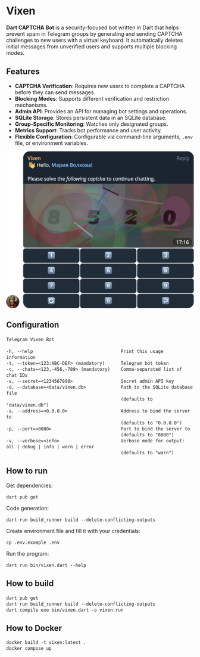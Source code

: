 # Vixen

**Dart CAPTCHA Bot** is a security-focused bot written in Dart that helps prevent spam in Telegram groups
by generating and sending CAPTCHA challenges to new users with a virtual keyboard.
It automatically deletes initial messages from unverified users and supports multiple blocking modes.

## Features

- **CAPTCHA Verification**: Requires new users to complete a CAPTCHA before they can send messages.
- **Blocking Modes**: Supports different verification and restriction mechanisms.
- **Admin API**: Provides an API for managing bot settings and operations.
- **SQLite Storage**: Stores persistent data in an SQLite database.
- **Group-Specific Monitoring**: Watches only designated groups.
- **Metrics Support**: Tracks bot performance and user activity.
- **Flexible Configuration**: Configurable via command-line arguments, `.env` file, or environment variables.

![](.img/captcha_1.webp)

## Configuration

```shell
Telegram Vixen Bot

-h, --help                                 Print this usage information
-t, --token=<123:ABC-DEF> (mandatory)      Telegram bot token
-c, --chats=<123,-456,-789> (mandatory)    Comma-separated list of chat IDs
-s, --secret=<1234567890>                  Secret admin API key
-d, --database=<data/vixen.db>             Path to the SQLite database file
                                           (defaults to "data/vixen.db")
-a, --address=<0.0.0.0>                    Address to bind the server to
                                           (defaults to "0.0.0.0")
-p, --port=<8080>                          Port to bind the server to
                                           (defaults to "8080")
-v, --verbose=<info>                       Verbose mode for output: all | debug | info | warn | error
                                           (defaults to "warn")
```

## How to run

Get dependencies:

```shell
dart pub get
```

Code generation:

```shell
dart run build_runner build --delete-conflicting-outputs
```

Create environment file and fill it with your credentials:

```shell
cp .env.example .env
```

Run the program:

```shell
dart run bin/vixen.dart --help
```

## How to build

```shell
dart pub get
dart run build_runner build --delete-conflicting-outputs
dart compile exe bin/vixen.dart -o vixen.run
```

## How to Docker

```shell
docker build -t vixen:latest .
docker compose up
```
